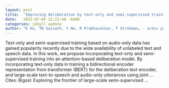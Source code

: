 ```yaml
---
layout: post
title:  "Improving deliberation by text-only and semi-supervised training"
date:   2022-07-04 12:22:48 -0400
categories: jekyll update
author: "K Hu, TN Sainath, Y He, R Prabhavalkar, T Strohman… - arXiv preprint arXiv …, 2022"
---
```

Text-only and semi-supervised training based on audio-only data has gained popularity recently due to the wide availability of unlabeled text and speech data. In this work, we propose incorporating text-only and semi-supervised training into an attention-based deliberation model. By incorporating text-only data in training a bidirectional encoder representation from transformer (BERT) for the deliberation text encoder, and large-scale text-to-speech and audio-only utterances using joint …
Cites: ‪Bigssl: Exploring the frontier of large-scale semi-supervised …‬  
